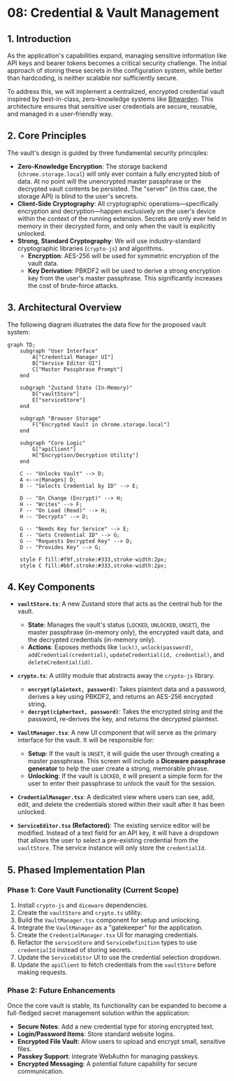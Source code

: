 # 08: Credential & Vault Management

## 1. Introduction

As the application's capabilities expand, managing sensitive information like API keys and bearer tokens becomes a critical security challenge. The initial approach of storing these secrets in the configuration system, while better than hardcoding, is neither scalable nor sufficiently secure.

To address this, we will implement a centralized, encrypted credential vault inspired by best-in-class, zero-knowledge systems like [Bitwarden](https://github.com/bitwarden). This architecture ensures that sensitive user credentials are secure, reusable, and managed in a user-friendly way.

## 2. Core Principles

The vault's design is guided by three fundamental security principles:

-   **Zero-Knowledge Encryption**: The storage backend (`chrome.storage.local`) will only ever contain a fully encrypted blob of data. At no point will the unencrypted master passphrase or the decrypted vault contents be persisted. The "server" (in this case, the storage API) is blind to the user's secrets.
-   **Client-Side Cryptography**: All cryptographic operations—specifically encryption and decryption—happen exclusively on the user's device within the context of the running extension. Secrets are only ever held in memory in their decrypted form, and only when the vault is explicitly unlocked.
-   **Strong, Standard Cryptography**: We will use industry-standard cryptographic libraries (`crypto-js`) and algorithms.
    -   **Encryption**: AES-256 will be used for symmetric encryption of the vault data.
    -   **Key Derivation**: PBKDF2 will be used to derive a strong encryption key from the user's master passphrase. This significantly increases the cost of brute-force attacks.

## 3. Architectural Overview

The following diagram illustrates the data flow for the proposed vault system:

```mermaid
graph TD;
    subgraph "User Interface"
        A["Credential Manager UI"]
        B["Service Editor UI"]
        C["Master Passphrase Prompt"]
    end

    subgraph "Zustand State (In-Memory)"
        D["vaultStore"]
        E["serviceStore"]
    end

    subgraph "Browser Storage"
        F["Encrypted Vault in chrome.storage.local"]
    end

    subgraph "Core Logic"
        G["apiClient"]
        H["Encryption/Decryption Utility"]
    end

    C -- "Unlocks Vault" --> D;
    A <-->|Manages| D;
    B -- "Selects Credential by ID" --> E;
    
    D -- "On Change (Encrypt)" --> H;
    H -- "Writes" --> F;
    F -- "On Load (Read)" --> H;
    H -- "Decrypts" --> D;

    G -- "Needs Key for Service" --> E;
    E -- "Gets Credential ID" --> G;
    G -- "Requests Decrypted Key" --> D;
    D -- "Provides Key" --> G;
    
    style F fill:#f9f,stroke:#333,stroke-width:2px;
    style C fill:#bbf,stroke:#333,stroke-width:2px;
```

## 4. Key Components

-   **`vaultStore.ts`**: A new Zustand store that acts as the central hub for the vault.
    -   **State**: Manages the vault's status (`LOCKED`, `UNLOCKED`, `UNSET`), the master passphrase (in-memory only), the encrypted vault data, and the decrypted credentials (in-memory only).
    -   **Actions**: Exposes methods like `lock()`, `unlock(password)`, `addCredential(credential)`, `updateCredential(id, credential)`, and `deleteCredential(id)`.

-   **`crypto.ts`**: A utility module that abstracts away the `crypto-js` library.
    -   **`encrypt(plaintext, password)`**: Takes plaintext data and a password, derives a key using PBKDF2, and returns an AES-256 encrypted string.
    -   **`decrypt(ciphertext, password)`**: Takes the encrypted string and the password, re-derives the key, and returns the decrypted plaintext.

-   **`VaultManager.tsx`**: A new UI component that will serve as the primary interface for the vault. It will be responsible for:
    -   **Setup**: If the vault is `UNSET`, it will guide the user through creating a master passphrase. This screen will include a **Diceware passphrase generator** to help the user create a strong, memorable phrase.
    -   **Unlocking**: If the vault is `LOCKED`, it will present a simple form for the user to enter their passphrase to unlock the vault for the session.

-   **`CredentialManager.tsx`**: A dedicated view where users can see, add, edit, and delete the credentials stored within their vault after it has been unlocked.

-   **`ServiceEditor.tsx` (Refactored)**: The existing service editor will be modified. Instead of a text field for an API key, it will have a dropdown that allows the user to select a pre-existing credential from the `vaultStore`. The service instance will only store the `credentialId`.

## 5. Phased Implementation Plan

### Phase 1: Core Vault Functionality (Current Scope)
1.  Install `crypto-js` and `diceware` dependencies.
2.  Create the `vaultStore` and `crypto.ts` utility.
3.  Build the `VaultManager.tsx` component for setup and unlocking.
4.  Integrate the `VaultManager` as a "gatekeeper" for the application.
5.  Create the `CredentialManager.tsx` UI for managing credentials.
6.  Refactor the `serviceStore` and `ServiceDefinition` types to use `credentialId` instead of storing secrets.
7.  Update the `ServiceEditor` UI to use the credential selection dropdown.
8.  Update the `apiClient` to fetch credentials from the `vaultStore` before making requests.

### Phase 2: Future Enhancements
Once the core vault is stable, its functionality can be expanded to become a full-fledged secret management solution within the application:
-   **Secure Notes**: Add a new credential type for storing encrypted text.
-   **Login/Password Items**: Store standard website logins.
-   **Encrypted File Vault**: Allow users to upload and encrypt small, sensitive files.
-   **Passkey Support**: Integrate WebAuthn for managing passkeys.
-   **Encrypted Messaging**: A potential future capability for secure communication. 